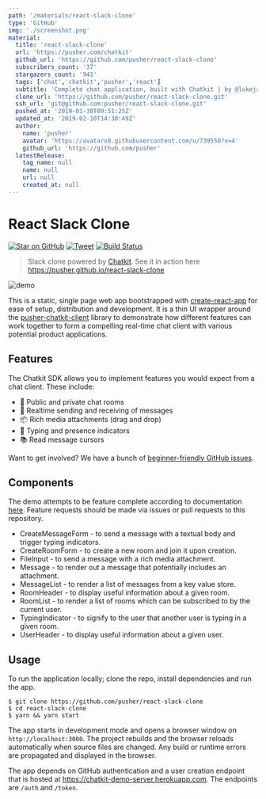 ```yaml
---
path: '/materials/react-slack-clone'
type: 'GitHub'
img: './screenshot.png'
material:
  title: 'react-slack-clone'
  url: 'https://pusher.com/chatkit'
  github_url: 'https://github.com/pusher/react-slack-clone'
  subscribers_count: '37'
  stargazers_count: '941'
  tags: ['chat','chatkit','pusher','react']
  subtitle: 'Complete chat application, built with Chatkit | by @lukejacksonn'
  clone_url: 'https://github.com/pusher/react-slack-clone.git'
  ssh_url: 'git@github.com:pusher/react-slack-clone.git'
  pushed_at: '2019-01-30T09:51:25Z'
  updated_at: '2019-02-10T14:30:49Z'
  author:
    name: 'pusher'
    avatar: 'https://avatars0.githubusercontent.com/u/739550?v=4'
    github_url: 'https://github.com/pusher'
  latestRelease:
    tag_name: null
    name: null
    url: null
    created_at: null
---
```

# React Slack Clone

[![Star on GitHub][github-star-badge]][github-star]
[![Tweet][twitter-badge]][twitter]
[![Build Status][travis-badge]][travis]

> Slack clone powered by [Chatkit](https://pusher.com/chatkit). See it in action here https://pusher.github.io/react-slack-clone

![demo](https://user-images.githubusercontent.com/1457604/35891289-687ad6ec-0b9b-11e8-99cc-ffbad31a017e.gif)

This is a static, single page web app bootstrapped with [create-react-app](https://github.com/facebookincubator/create-react-app) for ease of setup, distribution and development. It is a thin UI wrapper around the [pusher-chatkit-client](https://github.com/pusher/chatkit-client-js) library to demonstrate how different features can work together to form a compelling real-time chat client with various potential product applications.

## Features

The Chatkit SDK allows you to implement features you would expect from a chat client. These include:

* 📝 Public and private chat rooms
* 📡 Realtime sending and receiving of messages
* 📦 Rich media attachments (drag and drop)
* 💬 Typing and presence indicators
* 📚 Read message cursors

Want to get involved? We have a bunch of [beginner-friendly GitHub issues](https://github.com/pusher/react-slack-clone/issues?q=is%3Aissue+is%3Aopen+label%3A%22good+first+issue%22).

## Components

The demo attempts to be feature complete according to documentation [here](https://docs.pusher.com/chatkit/reference/javascript). Feature requests should be made via issues or pull requests to this repository.

* CreateMessageForm - to send a message with a textual body and trigger typing indicators.
* CreateRoomForm - to create a new room and join it upon creation.
* FileInput - to send a message with a rich media attachment.
* Message - to render out a message that potentially includes an attachment.
* MessageList - to render a list of messages from a key value store.
* RoomHeader - to display useful information about a given room.
* RoomList - to render a list of rooms which can be subscribed to by the current user.
* TypingIndicator - to signify to the user that another user is typing in a given room.
* UserHeader - to display useful information about a given user.

## Usage

To run the application locally; clone the repo, install dependencies and run the app.

```
$ git clone https://github.com/pusher/react-slack-clone
$ cd react-slack-clone
$ yarn && yarn start
```

The app starts in development mode and opens a browser window on `http://localhost:3000`. The project rebuilds and the browser reloads automatically when source files are changed. Any build or runtime errors are propagated and displayed in the browser.

The app depends on GitHub authentication and a user creation endpoint that is hosted at https://chatkit-demo-server.herokuapp.com. The endpoints are `/auth` and `/token`.

[github-star-badge]: https://img.shields.io/github/stars/pusher/react-slack-clone.svg?style=social
[github-star]: https://github.com/pusher/react-slack-clone/stargazers
[twitter-badge]: https://img.shields.io/twitter/url/https/github.com/kentcdodds/react-testing-library.svg?style=social
[twitter]: https://twitter.com/intent/tweet?text=Check%20out%20this%20Slack%20clone%20using%20@pusher%20Chatkit%20%F0%9F%91%89https://github.com/pusher/react-slack-clone
[travis-badge]: https://travis-ci.org/pusher/react-slack-clone.svg?branch=master
[travis]: https://travis-ci.org/pusher/react-slack-clone
